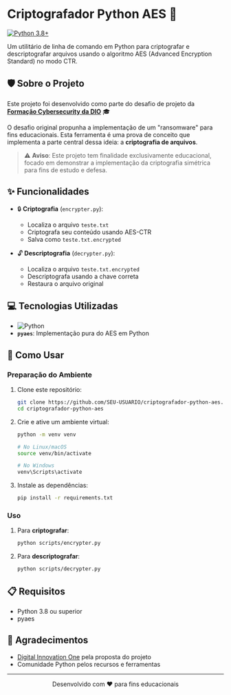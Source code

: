 # Criptografador Python AES 🔐

[![Python 3.8+](https://img.shields.io/badge/python-3.8+-blue.svg)](https://www.python.org/downloads/)

Um utilitário de linha de comando em Python para criptografar e descriptografar arquivos usando o algoritmo AES (Advanced Encryption Standard) no modo CTR.

## 🛡️ Sobre o Projeto

Este projeto foi desenvolvido como parte do desafio de projeto da **[Formação Cybersecurity da DIO](https://web.dio.me/track/formacao-cybersecurity)** 🎓

O desafio original propunha a implementação de um "ransomware" para fins educacionais. Esta ferramenta é uma prova de conceito que implementa a parte central dessa ideia: a **criptografia de arquivos**.

> ⚠️ **Aviso**: Este projeto tem finalidade exclusivamente educacional, focado em demonstrar a implementação da criptografia simétrica para fins de estudo e defesa.

## ✨ Funcionalidades

- 🔒 **Criptografia** (`encrypter.py`):
  - Localiza o arquivo `teste.txt`
  - Criptografa seu conteúdo usando AES-CTR
  - Salva como `teste.txt.encrypted`

- 🔓 **Descriptografia** (`decrypter.py`):
  - Localiza o arquivo `teste.txt.encrypted`
  - Descriptografa usando a chave correta
  - Restaura o arquivo original

## 💻 Tecnologias Utilizadas

- ![Python](https://img.shields.io/badge/Python-3.8+-3776AB?style=flat&logo=python&logoColor=white)
- **`pyaes`**: Implementação pura do AES em Python

## 🚀 Como Usar

### Preparação do Ambiente

1. Clone este repositório:
    ```bash
    git clone https://github.com/SEU-USUARIO/criptografador-python-aes.git
    cd criptografador-python-aes
    ```

2. Crie e ative um ambiente virtual:
    ```bash
    python -m venv venv
    
    # No Linux/macOS
    source venv/bin/activate
    
    # No Windows
    venv\Scripts\activate
    ```

3. Instale as dependências:
    ```bash
    pip install -r requirements.txt
    ```

### Uso

1. Para **criptografar**:
    ```bash
    python scripts/encrypter.py
    ```

2. Para **descriptografar**:
    ```bash
    python scripts/decrypter.py
    ```

## 📋 Requisitos

- Python 3.8 ou superior
- pyaes

## 👏 Agradecimentos

- [Digital Innovation One](https://dio.me/) pela proposta do projeto
- Comunidade Python pelos recursos e ferramentas

---

<p align="center">
  Desenvolvido com ❤️ para fins educacionais
</p>
